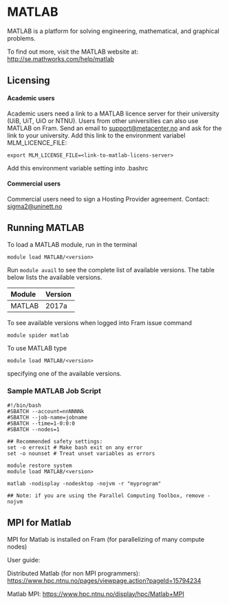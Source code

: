 # MATLAB

MATLAB is a platform for solving engineering, mathematical, and graphical problems.

To find out more, visit the MATLAB website at: http://se.mathworks.com/help/matlab

## Licensing
#### Academic users
Academic users need a link to a MATLAB licence server for their university (UiB, UiT, UiO or NTNU).
Users from other universities can also use MATLAB on Fram. Send an email to support@metacenter.no 
and ask for the link to your university. Add this link to the environment variabel MLM_LICENCE_FILE:

    export MLM_LICENSE_FILE=<link-to-matlab-licens-server>
    
Add this environment variable setting into .bashrc

#### Commercial users
Commercial users need to sign a Hosting Provider agreement. Contact: sigma2@uninett.no

## Running MATLAB

To load a MATLAB module, run in the terminal

    module load MATLAB/<version>

Run `module avail` to see the complete list of available versions. The table below lists the
available versions.


| Module     | Version     |
| :------------- | :------------- |
| MATLAB |2017a|

To see available versions when logged into Fram issue command

    module spider matlab
    
To use MATLAB type

    module load MATLAB/<version>

specifying one of the available versions.

### Sample MATLAB Job Script
```
#!/bin/bash
#SBATCH --account=nnNNNNk
#SBATCH --job-name=jobname
#SBATCH --time=1-0:0:0
#SBATCH --nodes=1

## Recommended safety settings:
set -o errexit # Make bash exit on any error
set -o nounset # Treat unset variables as errors

module restore system
module load MATLAB/<version>

matlab -nodisplay -nodesktop -nojvm -r "myprogram"

## Note: if you are using the Parallel Computing Toolbox, remove -nojvm

```

## MPI for Matlab
MPI for Matlab is installed on Fram (for parallelizing of many compute nodes)

User guide:

Distributed Matlab (for non MPI programmers): https://www.hpc.ntnu.no/pages/viewpage.action?pageId=15794234

Matlab MPI: https://www.hpc.ntnu.no/display/hpc/Matlab+MPI

